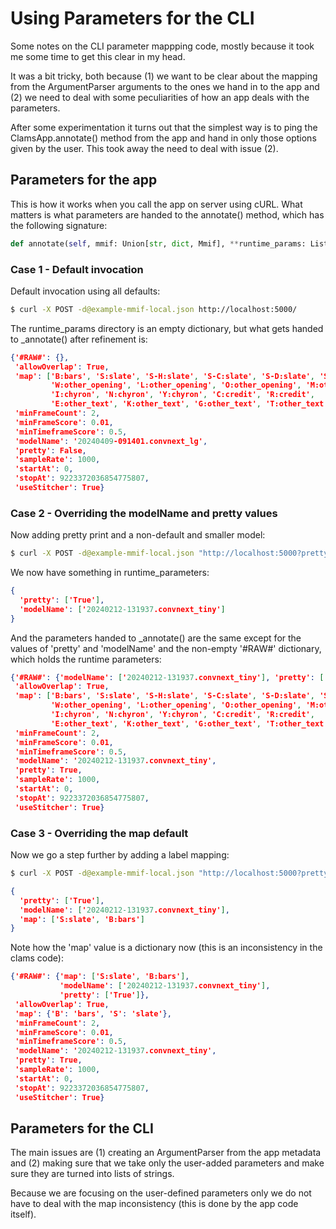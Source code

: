 # Using Parameters for the CLI

Some notes on the CLI parameter mappping code, mostly because it took me some time to get this clear in my head.

It was a bit tricky, both because (1) we want to be clear about the mapping from the ArgumentParser arguments to the ones we hand in to the app and (2) we need to deal with some peculiarities of how an app deals with the parameters.

After some experimentation it turns out that the simplest way is to ping the ClamsApp.annotate() method from the app and hand in only those options given by the user. This took away the need to deal with issue (2).


## Parameters for the app

This is how it works when you call the app on server using cURL. What matters is what parameters are handed to the annotate() method, which has the following signature:

```python
def annotate(self, mmif: Union[str, dict, Mmif], **runtime_params: List[str]) -> str:
```


### Case 1 - Default invocation


Default invocation using all defaults:

```bash
$ curl -X POST -d@example-mmif-local.json http://localhost:5000/
```

The runtime_params directory is an empty dictionary, but what gets handed to _annotate() after refinement is:

```json
{'#RAW#': {},
 'allowOverlap': True,
 'map': ['B:bars', 'S:slate', 'S-H:slate', 'S-C:slate', 'S-D:slate', 'S-G:slate',
         'W:other_opening', 'L:other_opening', 'O:other_opening', 'M:other_opening',
         'I:chyron', 'N:chyron', 'Y:chyron', 'C:credit', 'R:credit',
         'E:other_text', 'K:other_text', 'G:other_text', 'T:other_text', 'F:other_text'],
 'minFrameCount': 2,
 'minFrameScore': 0.01,
 'minTimeframeScore': 0.5,
 'modelName': '20240409-091401.convnext_lg',
 'pretty': False,
 'sampleRate': 1000,
 'startAt': 0,
 'stopAt': 9223372036854775807,
 'useStitcher': True}
```


### Case 2 - Overriding the modelName and pretty values

Now adding pretty print and a non-default and smaller model:

```bash
$ curl -X POST -d@example-mmif-local.json "http://localhost:5000?pretty=True&modelName=20240212-131937.convnext_tiny"
```

We now have something in runtime_parameters:

```json
{
  'pretty': ['True'],
  'modelName': ['20240212-131937.convnext_tiny']
}
```

And the parameters handed to _annotate() are the same except for the values of 'pretty' and 'modelName' and the non-empty '#RAW#' dictionary, which holds the runtime parameters:

```json
{'#RAW#': {'modelName': ['20240212-131937.convnext_tiny'], 'pretty': ['True']},
 'allowOverlap': True,
 'map': ['B:bars', 'S:slate', 'S-H:slate', 'S-C:slate', 'S-D:slate', 'S-G:slate',
         'W:other_opening', 'L:other_opening', 'O:other_opening', 'M:other_opening',
         'I:chyron', 'N:chyron', 'Y:chyron', 'C:credit', 'R:credit',
         'E:other_text', 'K:other_text', 'G:other_text', 'T:other_text', 'F:other_text'],
 'minFrameCount': 2,
 'minFrameScore': 0.01,
 'minTimeframeScore': 0.5,
 'modelName': '20240212-131937.convnext_tiny',
 'pretty': True,
 'sampleRate': 1000,
 'startAt': 0,
 'stopAt': 9223372036854775807,
 'useStitcher': True}
```


### Case 3 - Overriding the map default

Now we go a step further by adding a label mapping:

```bash
$ curl -X POST -d@example-mmif-local.json "http://localhost:5000?pretty=True&modelName=20240212-131937.convnext_tiny&map=S:slate&map=B:bars"
```

```json
{
  'pretty': ['True'],
  'modelName': ['20240212-131937.convnext_tiny'],
  'map': ['S:slate', 'B:bars']
}
```

Note how the 'map' value is a dictionary now (this is an inconsistency in the clams code):

```json
{'#RAW#': {'map': ['S:slate', 'B:bars'],
           'modelName': ['20240212-131937.convnext_tiny'],
           'pretty': ['True']},
 'allowOverlap': True,
 'map': {'B': 'bars', 'S': 'slate'},
 'minFrameCount': 2,
 'minFrameScore': 0.01,
 'minTimeframeScore': 0.5,
 'modelName': '20240212-131937.convnext_tiny',
 'pretty': True,
 'sampleRate': 1000,
 'startAt': 0,
 'stopAt': 9223372036854775807,
 'useStitcher': True}
```

 
## Parameters for the CLI

The main issues are (1) creating an ArgumentParser from the app metadata and (2) making sure that we take only the user-added parameters and make sure they are turned into lists of strings.

Because we are focusing on the user-defined parameters only we do not have to deal with the map inconsistency (this is done by the app code itself).
